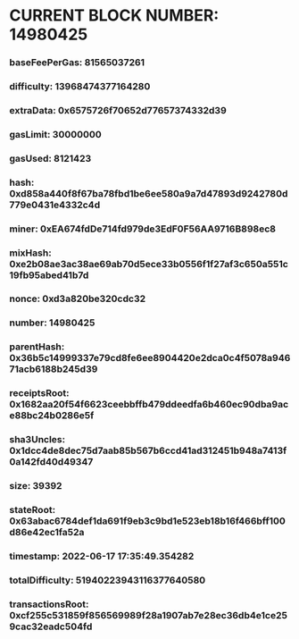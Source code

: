 # CURRENT BLOCK NUMBER: 14980425

### baseFeePerGas: 81565037261
### difficulty: 13968474377164280
### extraData: 0x6575726f70652d77657374332d39
### gasLimit: 30000000
### gasUsed: 8121423
### hash: 0xd858a440f8f67ba78fbd1be6ee580a9a7d47893d9242780d779e0431e4332c4d
### miner: 0xEA674fdDe714fd979de3EdF0F56AA9716B898ec8
### mixHash: 0xe2b08ae3ac38ae69ab70d5ece33b0556f1f27af3c650a551c19fb95abed41b7d
### nonce: 0xd3a820be320cdc32
### number: 14980425
### parentHash: 0x36b5c14999337e79cd8fe6ee8904420e2dca0c4f5078a94671acb6188b245d39
### receiptsRoot: 0x1682aa20f54f6623ceebbffb479ddeedfa6b460ec90dba9ace88bc24b0286e5f
### sha3Uncles: 0x1dcc4de8dec75d7aab85b567b6ccd41ad312451b948a7413f0a142fd40d49347
### size: 39392
### stateRoot: 0x63abac6784def1da691f9eb3c9bd1e523eb18b16f466bff100d86e42ec1fa52a
### timestamp: 2022-06-17 17:35:49.354282
### totalDifficulty: 51940223943116377640580
### transactionsRoot: 0xcf255c531859f856569989f28a1907ab7e28ec36db4e1ce259cac32eadc504fd
